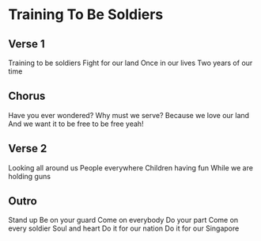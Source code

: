 # Training To Be Soldiers

## Verse 1
Training to be soldiers
Fight for our land
Once in our lives
Two years of our time

## Chorus
Have you ever wondered?
Why must we serve?
Because we love our land
And we want it to be free to be free yeah!

## Verse 2
Looking all around us
People everywhere
Children having fun
While we are holding guns

## Outro
Stand up
Be on your guard
Come on everybody
Do your part
Come on every soldier
Soul and heart
Do it for our nation
Do it for our Singapore
